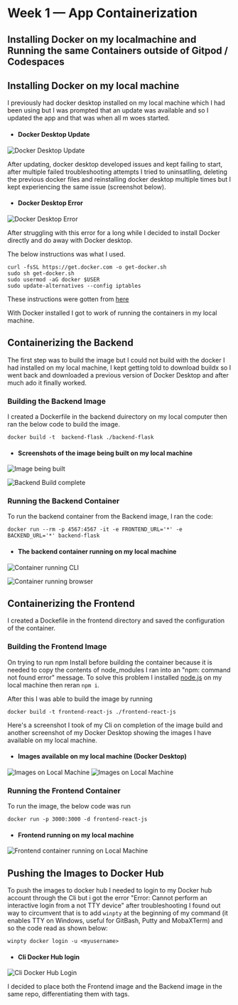 # Week 1 — App Containerization

## Installing Docker on my localmachine and Running the same Containers outside of Gitpod / Codespaces

## Installing Docker on my local machine

I previously had docker desktop installed on my local machine which I had been using but I was prompted that an update was available and so I updated the app and that was when all m woes started. 

- #### Docker Desktop Update
![Docker Desktop Update](./imgs/DDsktp.png "Docker Desktop")

After updating, docker desktop developed issues and kept failing to start, after multiple failed troubleshooting attempts I tried to uninsatlling, deleting the previous docker files and reinstalling docker desktop multiple times but I kept experiencing the same issue (screenshot below).

- #### Docker Desktop Error
![Docker Desktop Error](./imgs/DDsktpError.png "Docker Error")

After struggling with this error for a long while I decided to install Docker directly and do away with Docker desktop.

The below instructions was what I used.

```
curl -fsSL https://get.docker.com -o get-docker.sh
sudo sh get-docker.sh
sudo usermod -aG docker $USER
sudo update-alternatives --config iptables
```

These instructions were gotten from [here](https://nickjanetakis.com/blog/install-docker-in-wsl-2-without-docker-desktop#:~:text=Since%20we're%20installing%20Docker,Docker%20adds%20to%20WSL%202.)

With Docker installed I got to work of running the containers in my local machine.

## Containerizing the Backend

The first step was to build the image but I could not build with the docker I had installed on my local machine, I kept getting told to download buildx so I went back and downloaded a previous version of Docker Desktop and after much ado it finally worked.

### Building the Backend Image

I created a Dockerfile in the backend duirectory on my local computer then ran the below code to build the image.

```
docker build -t  backend-flask ./backend-flask
```

- #### Screenshots of the image being built on my local machine

![Image being built](./imgs/DckBuild.png "Docker Error")

![Backend Build complete](./imgs/ImageBuilt.png "Backend build complete")

### Running the Backend Container

To run the backend container from the Backend image, I ran the code:

```
docker run --rm -p 4567:4567 -it -e FRONTEND_URL='*' -e BACKEND_URL='*' backend-flask
```
- #### The backend container running on my local machine

![Container running CLI](./imgs/rCli.png "Container running CLI")

![Container running browser](./imgs/wk1-otsdgp.png)

## Containerizing the Frontend

I created a Dockefile in the frontend directory and saved the configuration of the container.

### Building the Frontend Image

On trying to run npm Install before building the container because it is needed to copy the contents of node_modules I ran into an "npm: command not found error" message. To solve this problem I installed [node.js](https://nodejs.org/en/download/) on my local machine then reran `npm i`.

After this I was able to build the image by running 

```
docker build -t frontend-react-js ./frontend-react-js
```
Here's a screenshot I took of my Cli on completion of the image build and another screenshot of my Docker Desktop showing the images I have available on my local machine.

- #### Images available on my local machine (Docker Desktop)
![Images on Local Machine](./FrtndBuild.png)
![Images on Local Machine](./AvlImgs.png)

### Running the Frontend Container

To run the image, the below code was run

```
docker run -p 3000:3000 -d frontend-react-js
```

- #### Frontend running on my local machine
![Frontend container running on Local Machine](./imgs/)

## Pushing the Images to Docker Hub

To push the images to docker hub I needed to login to my Docker hub account through the Cli but i got the error "Error: Cannot perform an interactive login from a not TTY device" after troubleshooting I found out way to circumvent that is to add `winpty` at the beginning of my command (it enables TTY on Windows, useful for GitBash, Putty and MobaXTerm) and so the code read as shown below:

```
winpty docker login -u <myusername>
```

- #### Cli Docker Hub login

![Cli Docker Hub Login](./imgs/CliHub.png "C1i Docker Hub login")

I decided to place both the Frontend image and the Backend image in the same repo, differentiating them with tags.

